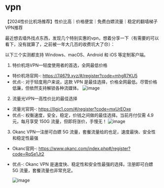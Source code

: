 # vpn
【2024性价比机场推荐】性价比高｜价格便宜｜免费白嫖流量｜稳定的翻墙梯子VPN推荐

最近想去墙外找点东西，发现几个特别实惠的vpn，想着分享一下（有需要的可以看下，没有就算了，之前被一年大几百的收费坑大了😞）：

以下三个实测都支持 Windows、macOS、Android 和 iOS 等定制客户端。


1. 特价机场VPN—轻度使用者的首选，全网最低价格
- 特价机场官网-: https://74679.xyz/#/register?code=mhgR7KU5
- 优点-: 对于轻度用户来说，这款 VPN 是最佳选择，价格全网最低。尽管价格低廉，但依然支持解锁各种流媒体。
  ![image](https://github.com/user-attachments/assets/2d2f81e3-9445-456b-9fea-71592fd6c522)

2. 流量光VPN—高性价比的最佳选择
- 流量光官网-: https://llgjc1.com/#/register?code=mxUrEOxe
- 优点-:  权衡速度，安全，稳定，价钱之间做的最佳选择。当前月付仅需 4.9 元，每月享受 150G 流量，但即将涨价，手慢无！
  ![image](https://github.com/user-attachments/assets/0a8cdda9-94f2-4f0a-b005-39b367af4dce)


3. Okanc VPN—注册可白嫖 5G 流量，套餐流量给的也足，速度最快、安全性和稳定性最强
- Okanc官网-: https://www.okanc.com/index.php#/register?code=RqSe1Jt2
- 优点-: Okanc VPN 是速度快、稳定性和安全性最强的选择。注册即可白嫖 5G 流量，套餐流量也非常充足。

  ![image](https://github.com/user-attachments/assets/d6b47ca8-2e7b-4a33-9529-5b7760951641)

